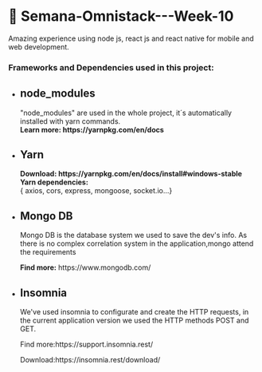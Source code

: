 # :rocket:	Semana-Omnistack---Week-10
Amazing experience using node js, react js and react native for mobile and web development. 

<h3>Frameworks and Dependencies used in this project:</h3>
<ul>
  <li>
    <h2>node_modules</h2>
    <p>"node_modules" are used in the whole project, it´s automatically installed with yarn commands.<br>
     <b>Learn more: https://yarnpkg.com/en/docs</b></p>
  </li>
  <li>
    <h2>Yarn</h2>
    <p><b>Download: https://yarnpkg.com/en/docs/install#windows-stable <br>
    Yarn dependencies: </b><br> { axios, cors, express, mongoose, socket.io...}</p>
  </li>
  <li>
    <h2>Mongo DB</h2>
    <p>Mongo DB is the database system we used to save the dev's info. As there is no complex correlation system in the        application,mongo attend the requirements</p>
    <p><b>Find more:</b> https://www.mongodb.com/</p>
  </li>
  <li>
    <h2>Insomnia</h2>
    <p> We've used insomnia to configurate and create the HTTP requests, in the current application version we used the HTTP methods POST and GET.</p>
    <p>Find more:https://support.insomnia.rest/</p>
    <p>Download:https://insomnia.rest/download/</p>
  </li>
<ul>
